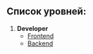 ## Список уровней:

1. **Developer**
   - [Frontend](./frontend/README.md)
   - [Backend](./backend/README.md)
